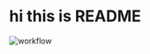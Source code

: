 <h1>hi this is README</h1>

![workflow](https://github.com/naingkhanthtet/sem/actions/workflows/main.yml/badge.svg)